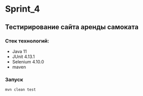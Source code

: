 # Sprint_4

## Тестирирование сайта аренды самоката
### Стек технологий:
* Java 11
* JUnit 4.13.1
* Selenium 4.10.0
* maven

### Запуск
```
mvn clean test
```